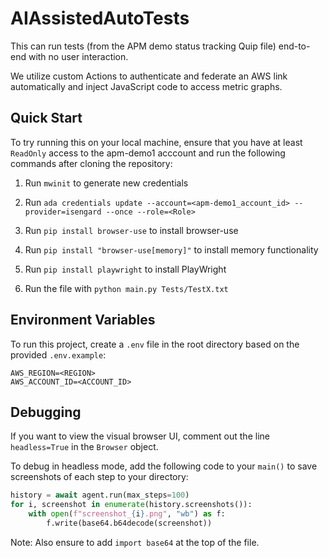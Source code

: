 # AIAssistedAutoTests
This can run tests (from the APM demo status tracking Quip file) end-to-end with no user interaction.

We utilize custom Actions to authenticate and federate an AWS link automatically and inject JavaScript code to access metric graphs.

## Quick Start
To try running this on your local machine, ensure that you have at least `ReadOnly` access to the apm-demo1 acccount and run the following commands after cloning the repository:
1. Run `mwinit` to generate new credentials  

2. Run `ada credentials update --account=<apm-demo1_account_id> --provider=isengard --once --role=<Role>`

3. Run `pip install browser-use` to install browser-use
4. Run `pip install "browser-use[memory]"` to install memory functionality

5. Run `pip install playwright` to install PlayWright

6. Run the file with `python main.py Tests/TestX.txt`

## Environment Variables
To run this project, create a `.env` file in the root directory based on the provided `.env.example`:

```
AWS_REGION=<REGION>
AWS_ACCOUNT_ID=<ACCOUNT_ID>
```

## Debugging

If you want to view the visual browser UI, comment out the line `headless=True` in the `Browser` object.

To debug in headless mode, add the following code to your `main()` to save screenshots of each step to your directory:

```python
history = await agent.run(max_steps=100)
for i, screenshot in enumerate(history.screenshots()):
    with open(f"screenshot_{i}.png", "wb") as f:
        f.write(base64.b64decode(screenshot))
```


Note: Also ensure to add `import base64` at the top of the file.
